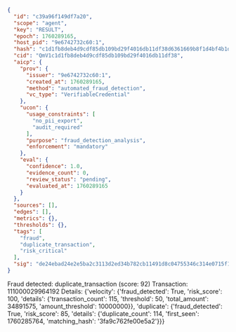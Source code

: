 ```json
{
  "id": "c39a96f149df7a20",
  "scope": "agent",
  "key": "RESULT",
  "epoch": 1760289165,
  "host_pid": "9e6742732c60:1",
  "hash": "c1d1fb8deb4d9cdf85db109bd29f4016db11df38d6361669b8f1d4bf4b1d00dd",
  "cid": "QmV1c1d1fb8deb4d9cdf85db109bd29f4016db11df38",
  "aicp": {
    "prov": {
      "issuer": "9e6742732c60:1",
      "created_at": 1760289165,
      "method": "automated_fraud_detection",
      "vc_type": "VerifiableCredential"
    },
    "ucon": {
      "usage_constraints": [
        "no_pii_export",
        "audit_required"
      ],
      "purpose": "fraud_detection_analysis",
      "enforcement": "mandatory"
    },
    "eval": {
      "confidence": 1.0,
      "evidence_count": 0,
      "review_status": "pending",
      "evaluated_at": 1760289165
    }
  },
  "sources": [],
  "edges": [],
  "metrics": {},
  "thresholds": {},
  "tags": [
    "fraud",
    "duplicate_transaction",
    "risk_critical"
  ],
  "sig": "de24ebad24e2e5ba2c3113d2ed34b782cb11491d8c04755346c314e0715f1642"
}
```

Fraud detected: duplicate_transaction (score: 92)
Transaction: 111000029964192
Details: {'velocity': {'fraud_detected': True, 'risk_score': 100, 'details': {'transaction_count': 115, 'threshold': 50, 'total_amount': 34891575, 'amount_threshold': 10000000}}, 'duplicate': {'fraud_detected': True, 'risk_score': 85, 'details': {'duplicate_count': 114, 'first_seen': 1760285764, 'matching_hash': '3fa9c762fe00e5a2'}}}